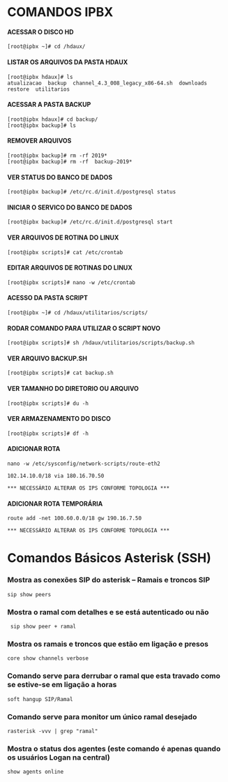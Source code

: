 # COMANDOS IPBX
#### ACESSAR O DISCO HD   
    [root@ipbx ~]# cd /hdaux/
#### LISTAR OS ARQUIVOS DA PASTA HDAUX   
    [root@ipbx hdaux]# ls
    atualizacao  backup  channel_4.3_008_legacy_x86-64.sh  downloads  restore  utilitarios
#### ACESSAR A PASTA BACKUP   
    [root@ipbx hdaux]# cd backup/
    [root@ipbx backup]# ls
#### REMOVER ARQUIVOS    
    [root@ipbx backup]# rm -rf 2019*
    [root@ipbx backup]# rm -rf  backup-2019*
#### VER STATUS DO BANCO DE DADOS   
    [root@ipbx backup]# /etc/rc.d/init.d/postgresql status
#### INICIAR O SERVICO DO BANCO DE DADOS   
    [root@ipbx backup]# /etc/rc.d/init.d/postgresql start
#### VER ARQUIVOS DE ROTINA DO LINUX   
    [root@ipbx scripts]# cat /etc/crontab
#### EDITAR ARQUIVOS DE ROTINAS DO LINUX   
    [root@ipbx scripts]# nano -w /etc/crontab
#### ACESSO DA PASTA SCRIPT   
    [root@ipbx ~]# cd /hdaux/utilitarios/scripts/
#### RODAR COMANDO PARA UTILIZAR O SCRIPT NOVO   
    [root@ipbx scripts]# sh /hdaux/utilitarios/scripts/backup.sh
#### VER ARQUIVO BACKUP.SH   
    [root@ipbx scripts]# cat backup.sh
#### VER TAMANHO DO DIRETORIO OU ARQUIVO   
    [root@ipbx scripts]# du -h
#### VER ARMAZENAMENTO DO DISCO   
    [root@ipbx scripts]# df -h
#### ADICIONAR ROTA 
    nano -w /etc/sysconfig/network-scripts/route-eth2

    102.14.10.0/18 via 180.16.70.50

    *** NECESSÁRIO ALTERAR OS IPS CONFORME TOPOLOGIA ***
#### ADICIONAR ROTA TEMPORÁRIA
    route add -net 100.60.0.0/18 gw 190.16.7.50

    *** NECESSÁRIO ALTERAR OS IPS CONFORME TOPOLOGIA ***
# Comandos Básicos Asterisk (SSH)
### Mostra as conexões SIP do asterisk – Ramais e troncos SIP   
    sip show peers
### Mostra o ramal com detalhes e se está autenticado ou não   
     sip show peer + ramal 
### Mostra os ramais e troncos que estão em ligação e presos   
    core show channels verbose
### Comando serve para derrubar o ramal que esta travado como se estive-se em ligação a horas   
    soft hangup SIP/Ramal
### Comando serve para monitor um único ramal desejado
    rasterisk -vvv | grep "ramal"
### Mostra o status dos agentes (este comando é apenas quando os usuários Logan na central)
    show agents online